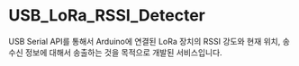 # USB_LoRa_RSSI_Detecter
USB Serial API를 통해서 Arduino에 연결된 LoRa 장치의 RSSI 강도와 현재 위치, 송수신 정보에 대해서 송출하는 것을 목적으로 개발된 서비스입니다.
